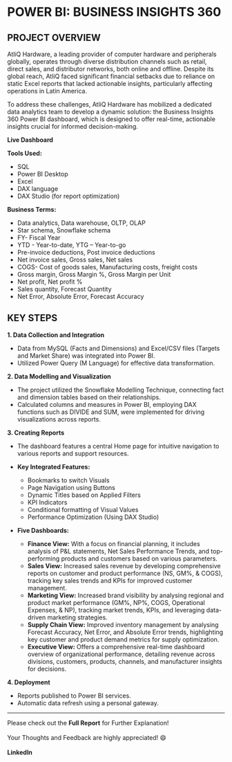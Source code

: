 # POWER BI: BUSINESS INSIGHTS 360

## PROJECT OVERVIEW

AtliQ Hardware, a leading provider of computer hardware and peripherals globally, operates through diverse distribution channels such as retail, direct sales, and distributor networks, both online and offline. Despite its global reach, AtliQ faced significant financial setbacks due to reliance on static Excel reports that lacked actionable insights, particularly affecting operations in Latin America.

To address these challenges, AtliQ Hardware has mobilized a dedicated data analytics team to develop a dynamic solution: the Business Insights 360 Power BI dashboard, which is designed to offer real-time, actionable insights crucial for informed decision-making.

**Live Dashboard** <br />


**Tools Used:**
-	SQL
-	Power BI Desktop
-	Excel
-	DAX language
-	DAX Studio (for report optimization)

**Business Terms:**
-	Data analytics, Data warehouse, OLTP, OLAP 
-	Star schema, Snowflake schema
-	FY- Fiscal Year
-	YTD - Year-to-date, YTG – Year-to-go
-	Pre-invoice deductions, Post invoice deductions
-	Net invoice sales, Gross sales, Net sales
-	COGS- Cost of goods sales, Manufacturing costs, freight costs
-	Gross margin, Gross Margin %, Gross Margin per Unit
-	Net profit, Net profit %
-	Sales quantity, Forecast Quantity
-	Net Error, Absolute Error, Forecast Accuracy

## KEY STEPS

**1. Data Collection and Integration**
- Data from MySQL (Facts and Dimensions) and Excel/CSV files (Targets and Market Share) was integrated into Power BI.
- Utilized Power Query (M Language) for effective data transformation.

**2. Data Modelling and Visualization**
- The project utilized the Snowflake Modelling Technique, connecting fact and dimension tables based on their relationships.
- Calculated columns and measures in Power BI, employing DAX functions such as DIVIDE and SUM, were implemented for driving visualizations across reports.

**3. Creating Reports**
- The dashboard features a central Home page for intuitive navigation to various reports and support resources.<br />

- **Key Integrated Features:**
  - Bookmarks to switch Visuals
  - Page Navigation using Buttons 
  -	Dynamic Titles based on Applied Filters 
  -	KPI Indicators
  -	Conditional formatting of Visual Values
  -	Performance Optimization (Using DAX Studio)

- **Five Dashboards:** 
  -	**Finance View:** With a focus on financial planning, it includes analysis of P&L statements, Net Sales Performance Trends, and top-performing products and customers         based on various parameters.
  -	**Sales View:** Increased sales revenue by developing comprehensive reports on customer and product performance (NS, GM%, & COGS), tracking key sales trends and KPIs         for improved customer management.
  -	**Marketing View:** Increased brand visibility by analysing regional and product market performance (GM%, NP%, COGS, Operational Expenses, & NP), tracking market             trends, KPIs, and leveraging data-driven marketing strategies.
  -	**Supply Chain View:** Improved inventory management by analysing Forecast Accuracy, Net Error, and Absolute Error trends, highlighting key customer and product demand       metrics for supply optimization.
  -	**Executive View:** Offers a comprehensive real-time dashboard overview of organizational performance, detailing revenue across divisions, customers, products, channels, and manufacturer insights for decisions.

**4. Deployment**
-	Reports published to Power BI services. 
-	Automatic data refresh using a personal gateway.

---
Please check out the **Full Report** for Further Explanation!<br />
\
Your Thoughts and Feedback are highly appreciated! :smile:<br />
\
**LinkedIn**
